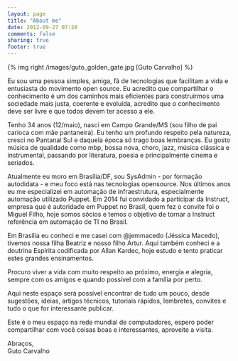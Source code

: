 ```yaml
---
layout: page
title: "About me"
date: 2012-09-27 07:28
comments: false
sharing: true
footer: true
---
```


{% img right /images/guto_golden_gate.jpg [Guto Carvalho] %}

Eu sou uma pessoa simples, amiga, fã de tecnologias que facilitam a vida e entusiasta do movimento open source. Eu acredito que compartilhar o conhecimento é um dos caminhos mais eficientes para construirmos uma sociedade mais justa, coerente e evoluída, acredito que o conhecimento deve ser livre e que todos devem ter acesso a ele.

Tenho 34 anos (12/maio), nasci em Campo Grande/MS (sou filho de pai carioca com mãe pantaneira). Eu tenho um profundo respeito pela natureza, cresci no Pantanal Sul e daquela época só trago boas lembranças. Eu gosto música de qualidade como mbp, bossa nova, choro, jazz, música clássica e instrumental, passando por literatura, poesia e principalmente cinema e seriados.

Atualmente eu moro em Brasília/DF, sou SysAdmin - por formação autodidata - e meu foco está nas tecnologias opensource. Nos últimos anos eu me especializei em automação de infraestrutura, especialmente automação utilizado Puppet. Em 2014 fui convidado a participar da Instruct, empresa que é autoridade em Puppet no Brasil, quem fez o convite foi o Miguel Filho, hoje somos sócios e temos o objetivo de tornar a Instruct referência em automação de TI no Brasil.

Em Brasília eu conheci e me casei com @jemmacedo (Jéssica Macedo), tivemos nossa filha Beatriz e nosso filho Artur. Aqui também conheci e a doutrina Espírita codificada por Allan Kardec, hoje estudo e tento praticar estes grandes ensinamentos. 

Procuro viver a vida com muito respeito ao próximo, energia e alegria, sempre com os amigos e quando possível com a família por perto.

Aqui neste espaço será possível encontrar de tudo um pouco, desde sugestões, ideias, artigos técnicos, tutoriais rápidos, lembretes, convites e tudo o que for interessante publicar.

Este é o meu espaço na rede mundial de computadores, espero poder compartilhar com você coisas boas e interessantes, aproveite a visita.

Abraços,<br>
Guto Carvalho
